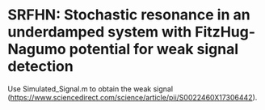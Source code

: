 # SRFHN: Stochastic resonance in an underdamped system with FitzHug-Nagumo potential for weak signal detection

Use Simulated_Signal.m to obtain the weak signal (https://www.sciencedirect.com/science/article/pii/S0022460X17306442).
